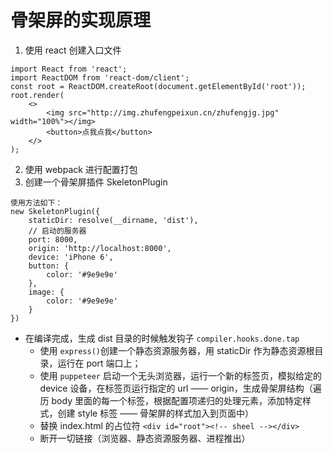 # 骨架屏的实现原理
1. 使用 react 创建入口文件
```
import React from 'react';
import ReactDOM from 'react-dom/client';
const root = ReactDOM.createRoot(document.getElementById('root'));
root.render(
    <>
        <img src="http://img.zhufengpeixun.cn/zhufengjg.jpg" width="100%"></img>
        <button>点我点我</button>
    </>
);
```
2. 使用 webpack 进行配置打包
3. 创建一个骨架屏插件 SkeletonPlugin
```
使用方法如下：
new SkeletonPlugin({
    staticDir: resolve(__dirname, 'dist'),
    // 启动的服务器
    port: 8000,
    origin: 'http://localhost:8000',
    device: 'iPhone 6',
    button: {
        color: '#9e9e9e'
    },
    image: {
        color: '#9e9e9e'
    }
})        
```
   - 在编译完成，生成 dist 目录的时候触发钩子 ```compiler.hooks.done.tap```
     -  使用 ```express()```创建一个静态资源服务器，用 staticDir 作为静态资源根目录，运行在 port 端口上；
     -  使用 ```puppeteer``` 启动一个无头浏览器，运行一个新的标签页，模拟给定的 device 设备，在标签页运行指定的 url —— origin，生成骨架屏结构（遍历 body 里面的每一个标签，根据配置项递归的处理元素，添加特定样式，创建 style 标签 —— 骨架屏的样式加入到页面中）
     -  替换 index.html 的占位符 ```<div id="root"><!-- sheel --></div>```
     -  断开一切链接（浏览器、静态资源服务器、进程推出）